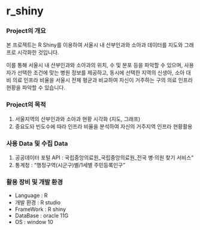 # r_shiny
### Project의 개요
본 프로젝트는 R Shiny를 이용하여 서울시 내 산부인과와 소아과 데이터를 지도와 그래프로 시각화한 것입니다.

이를 통해 서울시 내 산부인과와 소아과의 위치, 수 및 분포 등을 파악할 수 있으며,
사용자가 선택한 조건에 맞는 병원 정보를 제공하고, 동시에 선택한 지역의 신생아, 소아 대비 의료 인프라 비율을 서울시 전체 평균과 비교하여
자신이 거주하는 구의 의료 인프라 현황을 파악할 수 있습니다.


### Project의 목적
1. 서울지역의 산부인과와 소아과 현황 시각화 (지도, 그래프)
2. 중요도돠 빈도수에 따라 인프라 비율을 분석하여 자신의 거주지역 인프라 현황활용


### 사용 Data 및 수집 Data
1. 공공데이터 포털 API : 국립중앙의료원_국립중앙의료원_전국 병·의원 찾기 서비스“
2. 통계청 : “행정구역(시군구)별/1세별 주민등록인구”


### 활용 장비 및 개발 환경 
- Language : R
- 개발 환경 : R studio
- FrameWork : R shiny
- DataBase : oracle 11G
- OS : window 10

